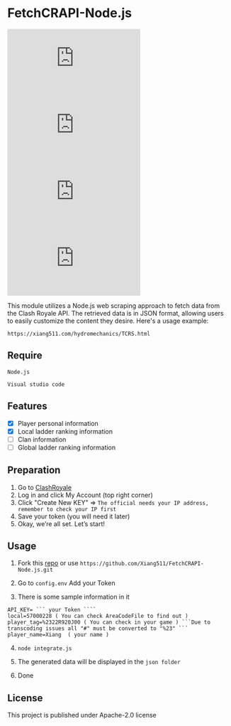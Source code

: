 # FetchCRAPI-Node.js
![GitHub last commit](https://img.shields.io/github/last-commit/Xiang511/FetchCRAPI-Node.js?display_timestamp=committer&style=flat-square) ![GitHub commit activity](https://img.shields.io/github/commit-activity/y/Xiang511/FetchCRAPI-Node.js?style=flat-square) ![GitHub Created At](https://img.shields.io/github/created-at/Xiang511/FetchCRAPI-Node.js?style=flat-square) ![GitHub License](https://img.shields.io/github/license/Xiang511/FetchCRAPI-Node.js?style=flat-square)

This module utilizes a Node.js web scraping approach to fetch data from the Clash Royale API. The retrieved data is in JSON format, allowing users to easily customize the content they desire. Here's a usage example:
```
https://xiang511.com/hydromechanics/TCRS.html
```

## Require
 ```Node.js```
 
 ```Visual studio code```

 ## Features

- [x] Player personal information
- [x] Local ladder ranking information
- [ ]  Clan information
- [ ]  Global ladder ranking information

 ## Preparation

1. Go to [ClashRoyale](https://developer.clashroyale.com/#/) 
2. Log in and click My Account (top right corner)
3. Click "Create New KEY" => ``` The official needs your IP address, remember to check your IP first ``` 
4. Save your token (you will need it later)
5. Okay, we’re all set. Let’s start!

## Usage

1. Fork this [repo](https://github.com/Xiang511/FetchCRAPI-Node.js) or use  ``` https://github.com/Xiang511/FetchCRAPI-Node.js.git ```

2. Go to ```config.env``` Add your Token

3. There is some sample information in it
```
API_KEY= ``` your Token ````
local=57000228 ( You can check AreaCodeFile to find out )
player_tag=%2322R920J00 ( You can check in your game ) ```Due to transcoding issues all "#" must be converted to "%23" ```
player_name=Xiang  ( your name )
```
4. ```node integrate.js```

5. The generated data will be displayed in the ``` json folder ```

6. Done


## License

This project is published under Apache-2.0 license




